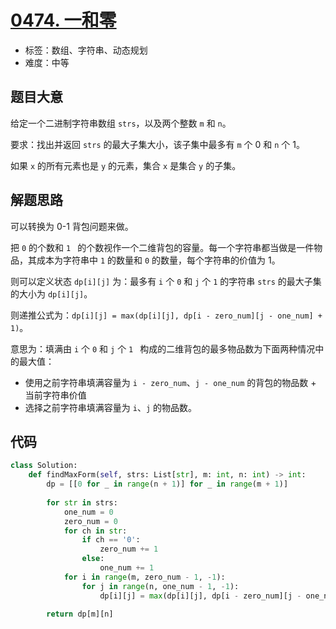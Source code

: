 # [0474. 一和零](https://leetcode.cn/problems/ones-and-zeroes/)

- 标签：数组、字符串、动态规划
- 难度：中等

## 题目大意

给定一个二进制字符串数组 `strs`，以及两个整数 `m` 和 `n`。

要求：找出并返回 `strs` 的最大子集大小，该子集中最多有 `m` 个 0 和 `n` 个 1。

如果 `x` 的所有元素也是 `y` 的元素，集合 `x` 是集合 `y` 的子集。

## 解题思路

可以转换为 0-1 背包问题来做。

把 `0` 的个数和 `1 ` 的个数视作一个二维背包的容量。每一个字符串都当做是一件物品，其成本为字符串中 `1` 的数量和 `0` 的数量，每个字符串的价值为 1。

则可以定义状态 `dp[i][j]` 为：最多有 `i` 个 `0` 和 `j` 个 `1` 的字符串 `strs` 的最大子集的大小为 `dp[i][j]`。

则递推公式为：`dp[i][j] = max(dp[i][j], dp[i - zero_num][j - one_num] + 1)`。

意思为：填满由 `i` 个 `0` 和 `j` 个 `1 `  构成的二维背包的最多物品数为下面两种情况中的最大值：

- 使用之前字符串填满容量为 `i - zero_num`、`j - one_num` 的背包的物品数 + 当前字符串价值
- 选择之前字符串填满容量为 `i`、`j` 的物品数。

## 代码

```Python
class Solution:
    def findMaxForm(self, strs: List[str], m: int, n: int) -> int:
        dp = [[0 for _ in range(n + 1)] for _ in range(m + 1)]
        
        for str in strs:
            one_num = 0
            zero_num = 0
            for ch in str:
                if ch == '0':
                    zero_num += 1
                else:
                    one_num += 1
            for i in range(m, zero_num - 1, -1):
                for j in range(n, one_num - 1, -1):
                    dp[i][j] = max(dp[i][j], dp[i - zero_num][j - one_num] + 1)

        return dp[m][n]
```

